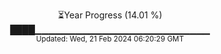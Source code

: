 <p align="center">
⏳Year Progress (14.01 %) <br>
████▁▁▁▁▁▁▁▁▁▁▁▁▁▁▁▁▁▁▁▁▁▁▁▁▁▁ <br>
<sub>Updated: Wed, 21 Feb 2024 06:20:29 GMT</sub>
</p>

